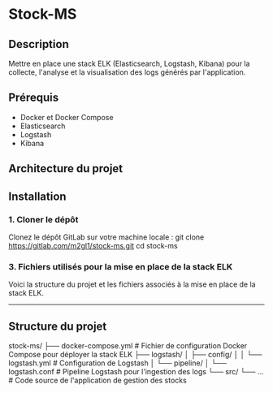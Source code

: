 # Stock-MS

## Description
Mettre en place une stack ELK (Elasticsearch, Logstash, Kibana) pour la collecte, l'analyse et la visualisation des logs générés par l'application.

## Prérequis

- Docker et Docker Compose
- Elasticsearch
- Logstash
- Kibana

## Architecture du projet

## Installation

### 1. Cloner le dépôt
Clonez le dépôt GitLab sur votre machine locale :
git clone https://gitlab.com/m2gl1/stock-ms.git
cd stock-ms


### 3. **Fichiers utilisés pour la mise en place de la stack ELK**

Voici la structure du projet et les fichiers associés à la mise en place de la stack ELK.

---

## Structure du projet

stock-ms/
├── docker-compose.yml        # Fichier de configuration Docker Compose pour déployer la stack ELK
├── logstash/
│   ├── config/
│   │   └── logstash.yml      # Configuration de Logstash
│   └── pipeline/
│       └── logstash.conf     # Pipeline Logstash pour l'ingestion des logs
└── src/
    └── ...                   # Code source de l'application de gestion des stocks
